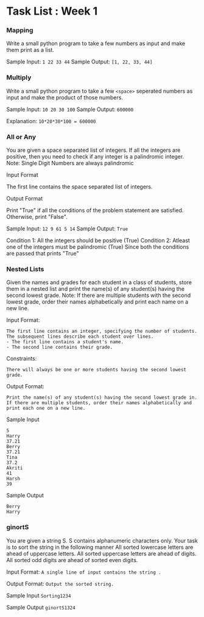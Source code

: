 # Task List : Week 1

### Mapping

Write a small python program to take a few numbers as input and make them print as a list.

Sample Input: `1 22 33 44`
Sample Output: `[1, 22, 33, 44]`

### Multiply

Write a small python program to take a few `<space>` seperated numbers as input and make the product of those numbers.

Sample Input: `10 20 30 100`
Sample Output: `600000`

Explanation: `10*20*30*100 = 600000`

### All or Any

You are given a space separated list of integers. If all the integers are positive, then you need to check if any integer is a palindromic integer. Note: Single Digit Numbers are always palindromic

Input Format

The first line contains the space separated list of integers.

Output Format

Print "True" if all the conditions of the problem statement are satisfied. Otherwise, print "False".

Sample Input: `12 9 61 5 14`
Sample Output: `True`

Condition 1: All the integers should be positive (True)
Condition 2: Atleast one of the integers must be palindromic (True)
Since both the conditions are passed that prints "True"

### Nested Lists

Given the names and grades for each student in a class of students, store them in a nested list and print the name(s) of any student(s) having the second lowest grade.
Note: If there are multiple students with the second lowest grade, order their names alphabetically and print each name on a new line.

Input Format:
```
The first line contains an integer, specifying the number of students.
The subsequent lines describe each student over lines.
- The first line contains a student's name.
- The second line contains their grade.
```

Constraints:
```
There will always be one or more students having the second lowest grade.
```
Output Format:
```
Print the name(s) of any student(s) having the second lowest grade in. If there are multiple students, order their names alphabetically and print each one on a new line.
```

Sample Input
```
5
Harry
37.21
Berry
37.21
Tina
37.2
Akriti
41
Harsh
39
```

Sample Output
```
Berry
Harry
```

### ginortS

You are given a string S.
S contains alphanumeric characters only.
Your task is to sort the string in the following manner
All sorted lowercase letters are ahead of uppercase letters.
All sorted uppercase letters are ahead of digits.
All sorted odd digits are ahead of sorted even digits.

Input Format:
`A single line of input contains the string .`

Output Format:
`Output the sorted string.`

Sample Input
`Sorting1234`

Sample Output
`ginortS1324`

